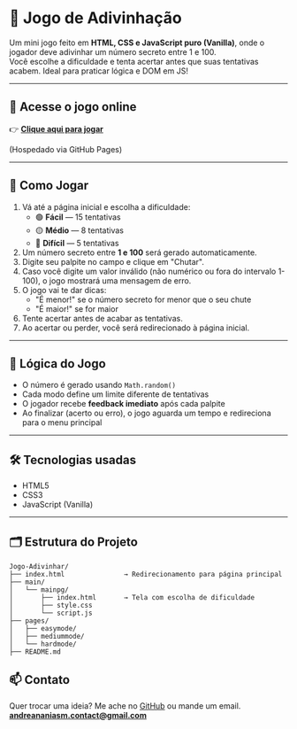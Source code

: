 # 🎯 Jogo de Adivinhação

Um mini jogo feito em **HTML, CSS e JavaScript puro (Vanilla)**, onde o jogador deve adivinhar um número secreto entre 1 e 100.  
Você escolhe a dificuldade e tenta acertar antes que suas tentativas acabem. Ideal para praticar lógica e DOM em JS!

---

## 📍 Acesse o jogo online

👉 [**Clique aqui para jogar**]([https://andrepczx.github.io/Adivinhe-os-Numeros/main/mainpg/index.html])

(Hospedado via GitHub Pages)

---

## 🚀 Como Jogar

1. Vá até a página inicial e escolha a dificuldade:
   - 🟢 **Fácil** — 15 tentativas
   - 🟡 **Médio** — 8 tentativas
   - 🔴 **Difícil** — 5 tentativas
2. Um número secreto entre **1 e 100** será gerado automaticamente.
3. Digite seu palpite no campo e clique em "Chutar".
4. Caso você digite um valor inválido (não numérico ou fora do intervalo 1-100), o jogo mostrará uma mensagem de erro.
5. O jogo vai te dar dicas:
   - "É menor!" se o número secreto for menor que o seu chute
   - "É maior!" se for maior
6. Tente acertar antes de acabar as tentativas.
7. Ao acertar ou perder, você será redirecionado à página inicial.

---

## 🧠 Lógica do Jogo

- O número é gerado usando `Math.random()`
- Cada modo define um limite diferente de tentativas
- O jogador recebe **feedback imediato** após cada palpite
- Ao finalizar (acerto ou erro), o jogo aguarda um tempo e redireciona para o menu principal

---

## 🛠 Tecnologias usadas

- HTML5
- CSS3
- JavaScript (Vanilla)

---

## 🗂️ Estrutura do Projeto

```plaintext
Jogo-Adivinhar/
├── index.html               → Redirecionamento para página principal
├── main/
│   └── mainpg/
│       ├── index.html       → Tela com escolha de dificuldade
│       ├── style.css
│       └── script.js
├── pages/
│   ├── easymode/
│   ├── mediummode/
│   └── hardmode/
├── README.md
```

## 📫 Contato

Quer trocar uma ideia? Me ache no [GitHub](https://github.com/andrepczx) ou mande um email. **andreananiasm.contact@gmail.com**
